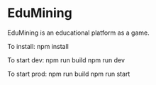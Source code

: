 # EduMining
EduMining is an educational platform as a game. 

To install: npm install

To start dev: 
npm run build
npm run dev

To start prod:
npm run build
npm run start
